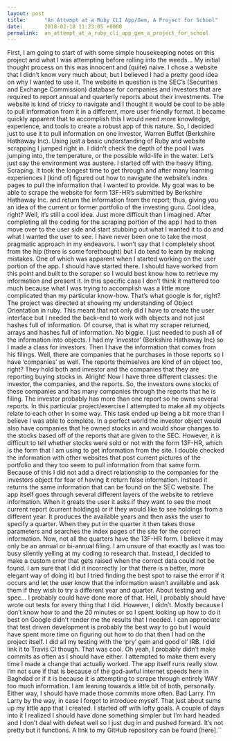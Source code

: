 ```yaml
---
layout: post
title:      "An Attempt at a Ruby CLI App/Gem, A Project for School"
date:       2018-02-18 11:23:05 +0000
permalink:  an_attempt_at_a_ruby_cli_app_gem_a_project_for_school
---
```



First, I am going to start of with some simple housekeeping notes on this project and what I was attempting before rolling into the weeds…
My initial thought process on this was innocent and (quite) naive. I chose a website that I didn’t know very much about, but I believed I had a pretty good idea on why I wanted to use it. The website in question is the SEC’s (Securities and Exchange Commission) database for companies and investors that are required to report annual and quarterly reports about their investments. The website is kind of tricky to navigate and I thought it would be cool to be able to pull information from it in a different, more user friendly format.
It became quickly apparent that to accomplish this I would need more knowledge, experience, and tools to create a robust app of this nature. So, I decided just to use it to pull information on one investor, Warren Buffet (Berkshire Hathaway Inc). 
Using just a basic understanding of Ruby and website scrapping I jumped right in. I didn’t check the depth of the pool I was jumping into, the temperature, or the possible wild-life in the water. Let’s just say the environment was austere.
I started off with the heavy lifting. Scraping. It took the longest time to get through and after many learning experiences I (kind of) figured out how to navigate the website’s index pages to pull the information that I wanted to provide. My goal was to be able to scrape the website for form 13F-HR’s submitted by Berkshire Hathaway Inc. and return the information from the report; thus, giving you an idea of the current or former portfolio of the investing guru. Cool idea, right? Well, it’s still a cool idea. Just more difficult than I imagined.
After completing all the coding for the scraping portion of the app I had to then move over to the user side and start stubbing out what I wanted it to do and what I wanted the user to see. I have never been one to take the most pragmatic approach in my endeavors. I won’t say that I completely shoot from the hip (there is some forethought) but I do tend to learn by making mistakes. One of which was apparent when I started working on the user portion of the app. I should have started there. I should have worked from this point and built to the scraper so I would best know how to retrieve my information and present it. In this specific case I don’t think it mattered too much because what I was trying to accomplish was a little more complicated than my particular know-how. That’s what google is for, right?
The project was directed at showing my understanding of Object Orientation in ruby. This meant that not only did I have to create the user interface but I needed the back-end to work with objects and not just hashes full of information. Of course, that is what my scraper returned, arrays and hashes full of information. No biggie. I just needed to push all of the information into objects. 
I had my ‘investor’ (Berkshire Hathaway Inc) so I made a class for investors. Then I have the information that comes from his filings. Well, there are companies that he purchases in those reports so I have ‘companies’ as well. The reports themselves are kind of an object too, right? They hold both and investor and the companies that they are reporting buying stocks in. Alright! 
Now I have three different classes: the investor, the companies, and the reports. So, the investors owns stocks of these companies and has many companies through the reports that he is filing. The investor probably has more than one report so he owns several reports. In this particular project/exercise I attempted to make all my objects relate to each other in some way. 
This task ended up being a bit more than I believe I was able to complete. In a perfect world the investor object would also have companies that he owned stocks in and would show changes to the stocks based off of the reports that are given to the SEC. However, it is difficult to tell whether stocks were sold or not with the form 13F-HR, which is the form that I am using to get information from the site. I double checked the information with other websites that post current pictures of the portfolio and they too seem to pull information from that same form. Because of this I did not add a direct relationship to the companies for the investors object for fear of having it return false information. Instead it returns the same information that can be found on the SEC website.
The app itself goes through several different layers of the website to retrieve information. When it greats the user it asks if they want to see the most current report (current holdings) or if they would like to see holdings from a different year. It produces the available years and then asks the user to specify a quarter. When they put in the quarter it then takes those parameters and searches the index pages of the site for the correct information. 
Now, not all the quarters have the 13F-HR form. I believe it may only be an annual or bi-annual filing. I am unsure of that exactly as I was too busy silently yelling at my coding to research that. Instead, I decided to make a custom error that gets raised when the correct data could not be found. I am sure that I did it incorrectly (or that there is a better, more elegant way of doing it) but I tried finding the best spot to raise the error if it occurs and let the user know that the information wasn’t available and ask them if they wish to try a different year and quarter.
About testing and spec… I probably could have done more of that. Hell, I probably should have wrote out tests for every thing that I did. However, I didn’t. Mostly because I don’t know how to and the 20 minutes or so I spent looking up how to do it best on Google didn’t render me the results that I needed. I can appreciate that test driven development is probably the best way to go but I would have spent more time on figuring out how to do that then I had on the project itself. I did all my testing with the ‘pry’ gem and good ol’ IRB. I did link it to Travis CI though. That was cool.
Oh yeah, I probably didn’t make commits as often as I should have either. I attempted to make them every time I made a change that actually worked. The app itself runs really slow. I’m not sure if that is because of the god-awful internet speeds here in Baghdad or if it is because it is attempting to scrape through entirely WAY too much information. I am leaning towards a little bit of both, personally. Either way, I should have made those commits more often. Bad Larry. I’m Larry by the way, in case I forgot to introduce myself.
That just about sums up my little app that I created. I started off with lofty goals. A couple of days into it I realized I should have done something simpler but I’m hard headed and I don’t deal with defeat well so I just dug in and pushed forward. It’s not pretty but it functions. A link to my GitHub repository can be found [here].``

